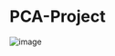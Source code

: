 # PCA-Project
![image](https://user-images.githubusercontent.com/105389391/183133177-8710af93-d3ac-41cc-9158-358975aca015.png)
